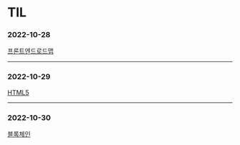 # TIL
### 2022-10-28 
[프론트엔드로드맵](https://velog.io/@songe/%ED%94%84%EB%A1%A0%ED%8A%B8%EC%97%94%EB%93%9C-%EB%A1%9C%EB%93%9C%EB%A7%B5)
***
### 2022-10-29 
[HTML5](https://velog.io/@songe/HTML5)
***
### 2022-10-30
[블록체인](https://velog.io/@songe/%EB%B8%94%EB%A1%9D%EC%B2%B4%EC%9D%B8)






